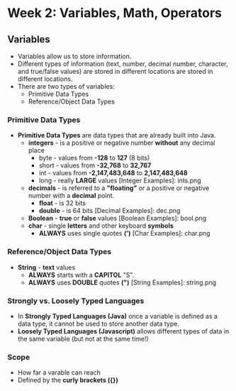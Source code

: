 # Week 2: Variables, Math, Operators

## Variables
* Variables allow us to store information.
* Different types of information (text, number, decimal number, character, and true/false values) are stored in different locations
 are stored in different locations.  
* There are two types of variables:
  * Primitive Data Types
  * Reference/Object Data Types  
  
### Primitive Data Types
* **Primitive Data Types** are data types that are already built into Java.
  * **integers** - is a positive or negative number **without** any decimal place
    * byte -  values from **-128** to **127** (8 bits)
    * short - values from **-32,768** to **32,767**
    * int - values from **-2,147,483,648** to **2,147,483,648**
    * long - really **LARGE** values
[Integer Examples]: ints.png
  * **decimals** - is referred to a **"floating"** or a positive or negative number with a **decimal** point.
    * **float** - is 32 bits
    * **double** - is 64 bits
[Decimal Examples]: dec.png
  * **Boolean** - **true** or **false** values
[Boolean Examples]: bool.png
  * **char** - single **letters** and other keyboard **symbols**
    * **ALWAYS** uses single quotes **(')**
[Char Examples]: char.png

### Reference/Object Data Types
* **String** - **text** values
  * **ALWAYS** starts with a **CAPITOL** "S".
  * **ALWAYS** uses **DOUBLE** quotes **(")**
[String Examples]: string.png

### **Strongly** vs. **Loosely** Typed Languages
 * In **Strongly Typed Languages (Java)** once a variable is defined as a data type, it cannot be used to store another data type.
 * **Loosely Typed Languages (Javascript)** allows different types of data in the same variable (but not at the same time!)

### **Scope**
 * How far a varable can reach
 * Defined by the **curly brackets ({})**


